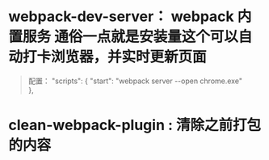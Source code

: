 # webpack-dev-server： webpack 内置服务 通俗一点就是安装量这个可以自动打卡浏览器，并实时更新页面

> 配置：
> "scripts": {
> "start": "webpack server --open chrome.exe"  
>  },

# clean-webpack-plugin : 清除之前打包的内容
